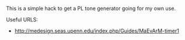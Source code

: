 This is a simple hack to get a PL tone generator going for my own use.

Useful URLS:

* http://medesign.seas.upenn.edu/index.php/Guides/MaEvArM-timer1
